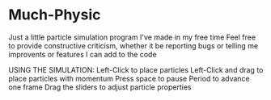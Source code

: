 # Much-Physic
Just a little particle simulation program I've made in my free time
Feel free to provide constructive criticism, whether it be reporting bugs or telling me improvents or features I can add to the code


USING THE SIMULATION:
       Left-Click to place particles
       Left-Click and drag to place particles with momentum
       Press space to pause 
       Period to advance one frame
       Drag the sliders to adjust particle properties

